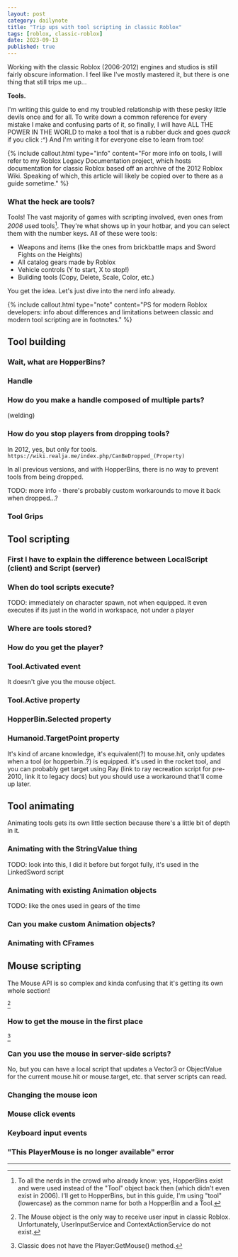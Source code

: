 ```yaml
---
layout: post
category: dailynote
title: "Trip ups with tool scripting in classic Roblox"
tags: [roblox, classic-roblox]
date: 2023-09-13
published: true
---
```


<!--
    TODO: images
    TODO: links
    TODO: actually writing it
    TODO: put modern Roblox footnotes in proper places when I write it
-->

Working with the classic Roblox (2006-2012) engines and studios is still fairly obscure information. I feel like I've mostly mastered it, but there is one thing that still trips me up...

**Tools.**

I'm writing this guide to end my troubled relationship with these pesky little devils once and for all. To write down a common reference for every mistake I make and confusing parts of it, so finally, I will have ALL THE POWER IN THE WORLD to make a tool that is a rubber duck and goes _quack_ if you click :^) And I'm writing it for everyone else to learn from too!

{% include callout.html type="info" content="For more info on tools, I will refer to my Roblox Legacy Documentation project, which hosts documentation for classic Roblox based off an archive of the 2012 Roblox Wiki. Speaking of which, this article will likely be copied over to there as a guide sometime." %}

### What the heck are tools?

Tools! The vast majority of games with scripting involved, even ones from _2006_ used tools[^1]. They're what shows up in your hotbar, and you can select them with the number keys. All of these were tools:

- Weapons and items (like the ones from brickbattle maps and Sword Fights on the Heights)
- All catalog gears made by Roblox
- Vehicle controls (Y to start, X to stop!)
- Building tools (Copy, Delete, Scale, Color, etc.)

You get the idea. Let's just dive into the nerd info already.

{% include callout.html type="note" content="PS for modern Roblox developers: info about differences and limitations between classic and modern tool scripting are in footnotes." %}

## Tool building

### Wait, what are HopperBins?

### Handle

### How do you make a handle composed of multiple parts?

(welding)

### How do you stop players from dropping tools?

In 2012, yes, but only for tools. `https://wiki.realja.me/index.php/CanBeDropped_(Property)`

In all previous versions, and with HopperBins, there is no way to prevent tools from being dropped.

TODO: more info - there's probably custom workarounds to move it back when dropped...?

### Tool Grips

## Tool scripting

### First I have to explain the difference between LocalScript (client) and Script (server)

### When do tool scripts execute?

TODO: immediately on character spawn, not when equipped. it even executes if its just in the world in workspace, not under a player

### Where are tools stored?

### How do you get the player?

### Tool.Activated event

It doesn't give you the mouse object.

### Tool.Active property

### HopperBin.Selected property

### Humanoid.TargetPoint property

It's kind of arcane knowledge, it's equivalent(?) to mouse.hit, only updates when a tool (or hopperbin..?) is equipped. it's used in the rocket tool, and you can probably get target using Ray (link to ray recreation script for pre-2010, link it to legacy docs) but you should use a workaround that'll come up later.

## Tool animating

Animating tools gets its own little section because there's a little bit of depth in it.

### Animating with the StringValue thing

TODO: look into this, I did it before but forgot fully, it's used in the LinkedSword script

### Animating with existing Animation objects

TODO: like the ones used in gears of the time

### Can you make custom Animation objects?

### Animating with CFrames

## Mouse scripting

The Mouse API is so complex and kinda confusing that it's getting its own whole section!

[^modern-mouse]

### How to get the mouse in the first place

[^modern-gettingmouse]

### Can you use the mouse in server-side scripts?

No, but you can have a local script that updates a Vector3 or ObjectValue for the current mouse.hit or mouse.target, etc. that server scripts can read.

### Changing the mouse icon

### Mouse click events

### Keyboard input events

### "This PlayerMouse is no longer available" error

<hr>

[^1]: To all the nerds in the crowd who already know: yes, HopperBins exist and were used instead of the "Tool" object back then (which didn't even exist in 2006). I'll get to HopperBins, but in this guide, I'm using "tool" (lowercase) as the common name for both a HopperBin and a Tool.
[^modern-mouse]: The Mouse object is the only way to receive user input in classic Roblox. Unfortunately, UserInputService and ContextActionService do not exist.
[^modern-gettingmouse]: Classic does not have the Player:GetMouse() method.
